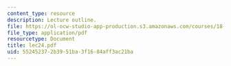 ```yaml
---
content_type: resource
description: Lecture outline.
file: https://ol-ocw-studio-app-production.s3.amazonaws.com/courses/18-443-statistics-for-applications-fall-2003/552452372b3951ba3f1684aff3ac21ba_lec24.pdf
file_type: application/pdf
resourcetype: Document
title: lec24.pdf
uid: 55245237-2b39-51ba-3f16-84aff3ac21ba
---
```

